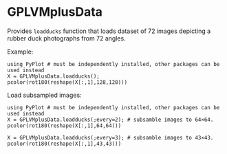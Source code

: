 # GPLVMplusData

Provides `loadducks` function that loads dataset of 72 images depicting a rubber duck photographs from 72 angles.

Example:
```
using PyPlot # must be independently installed, other packages can be used instead
X = GPLVMplusData.loadducks();
pcolor(rot180(reshape(X[:,1],128,128)))
```

Load subsampled images:
```
using PyPlot # must be independently installed, other packages can be used instead
X = GPLVMplusData.loadducks(;every=2); # subsamble images to 64×64.
pcolor(rot180(reshape(X[:,1],64,64)))

X = GPLVMplusData.loadducks(;every=3); # subsamble images to 43×43.
pcolor(rot180(reshape(X[:,1],43,43)))
```
